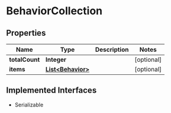 

# BehaviorCollection


## Properties

| Name | Type | Description | Notes |
|------------ | ------------- | ------------- | -------------|
|**totalCount** | **Integer** |  |  [optional] |
|**items** | [**List&lt;Behavior&gt;**](Behavior.md) |  |  [optional] |


## Implemented Interfaces

* Serializable


